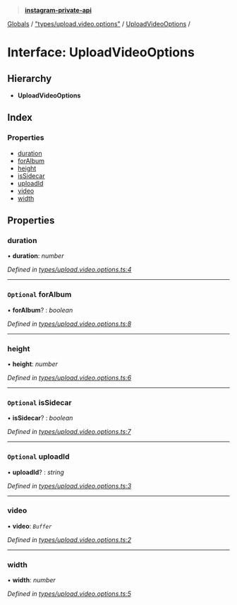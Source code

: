 > **[instagram-private-api](../README.md)**

[Globals](../README.md) / ["types/upload.video.options"](../modules/_types_upload_video_options_.md) / [UploadVideoOptions](_types_upload_video_options_.uploadvideooptions.md) /

# Interface: UploadVideoOptions

## Hierarchy

* **UploadVideoOptions**

## Index

### Properties

* [duration](_types_upload_video_options_.uploadvideooptions.md#duration)
* [forAlbum](_types_upload_video_options_.uploadvideooptions.md#optional-foralbum)
* [height](_types_upload_video_options_.uploadvideooptions.md#height)
* [isSidecar](_types_upload_video_options_.uploadvideooptions.md#optional-issidecar)
* [uploadId](_types_upload_video_options_.uploadvideooptions.md#optional-uploadid)
* [video](_types_upload_video_options_.uploadvideooptions.md#video)
* [width](_types_upload_video_options_.uploadvideooptions.md#width)

## Properties

###  duration

• **duration**: *number*

*Defined in [types/upload.video.options.ts:4](https://github.com/dilame/instagram-private-api/blob/173bc62/src/types/upload.video.options.ts#L4)*

___

### `Optional` forAlbum

• **forAlbum**? : *boolean*

*Defined in [types/upload.video.options.ts:8](https://github.com/dilame/instagram-private-api/blob/173bc62/src/types/upload.video.options.ts#L8)*

___

###  height

• **height**: *number*

*Defined in [types/upload.video.options.ts:6](https://github.com/dilame/instagram-private-api/blob/173bc62/src/types/upload.video.options.ts#L6)*

___

### `Optional` isSidecar

• **isSidecar**? : *boolean*

*Defined in [types/upload.video.options.ts:7](https://github.com/dilame/instagram-private-api/blob/173bc62/src/types/upload.video.options.ts#L7)*

___

### `Optional` uploadId

• **uploadId**? : *string*

*Defined in [types/upload.video.options.ts:3](https://github.com/dilame/instagram-private-api/blob/173bc62/src/types/upload.video.options.ts#L3)*

___

###  video

• **video**: *`Buffer`*

*Defined in [types/upload.video.options.ts:2](https://github.com/dilame/instagram-private-api/blob/173bc62/src/types/upload.video.options.ts#L2)*

___

###  width

• **width**: *number*

*Defined in [types/upload.video.options.ts:5](https://github.com/dilame/instagram-private-api/blob/173bc62/src/types/upload.video.options.ts#L5)*